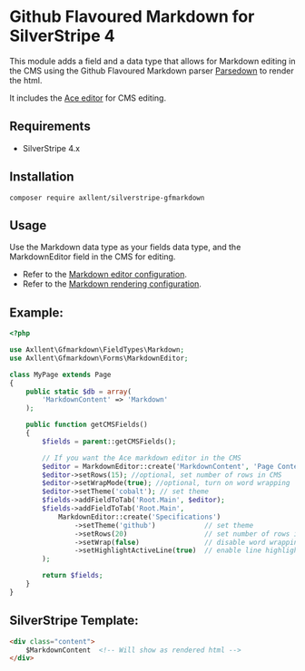 # Github Flavoured Markdown for SilverStripe 4

This module adds a field and a data type that allows for Markdown editing in the CMS using
the Github Flavoured Markdown parser [Parsedown](http://parsedown.org/) to render the html.

It includes the [Ace editor](http://ace.c9.io/) for CMS editing.

## Requirements

* SilverStripe 4.x

## Installation

`composer require axllent/silverstripe-gfmarkdown`

## Usage

Use the Markdown data type as your fields data type, and the MarkdownEditor field in the CMS for editing.

- Refer to the [Markdown editor configuration](docs/en/MarkdownEditor.md).
- Refer to the [Markdown rendering configuration](docs/en/Markdown.md).

## Example:

```php
<?php

use Axllent\Gfmarkdown\FieldTypes\Markdown;
use Axllent\Gfmarkdown\Forms\MarkdownEditor;

class MyPage extends Page
{
    public static $db = array(
        'MarkdownContent' => 'Markdown'
    );

    public function getCMSFields()
    {
        $fields = parent::getCMSFields();

        // If you want the Ace markdown editor in the CMS
        $editor = MarkdownEditor::create('MarkdownContent', 'Page Content (Markdown)');
        $editor->setRows(15); //optional, set number of rows in CMS
        $editor->setWrapMode(true); //optional, turn on word wrapping
        $editor->setTheme('cobalt'); // set theme
        $fields->addFieldToTab('Root.Main', $editor);
        $fields->addFieldToTab('Root.Main',
            MarkdownEditor::create('Specifications')
                ->setTheme('github')            // set theme
                ->setRows(20)                   // set number of rows in CMS
                ->setWrap(false)                // disable word wrapping
                ->setHighlightActiveLine(true)  // enable line highlighting
        );

        return $fields;
    }
}
```

## SilverStripe Template:

```html
<div class="content">
    $MarkdownContent  <!-- Will show as rendered html -->
</div>
```
